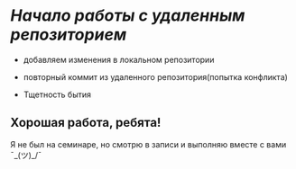 # __*Начало работы с удаленным репозиторием*__

* добавляем изменения в локальном репозитории

* повторный коммит из удаленного репозитория(попытка конфликта)

* Тщетность бытия 

## Хорошая работа, ребята!

Я не был на семинаре, но смотрю в записи и выполняю вместе с вами ¯\_(ツ)_/¯
